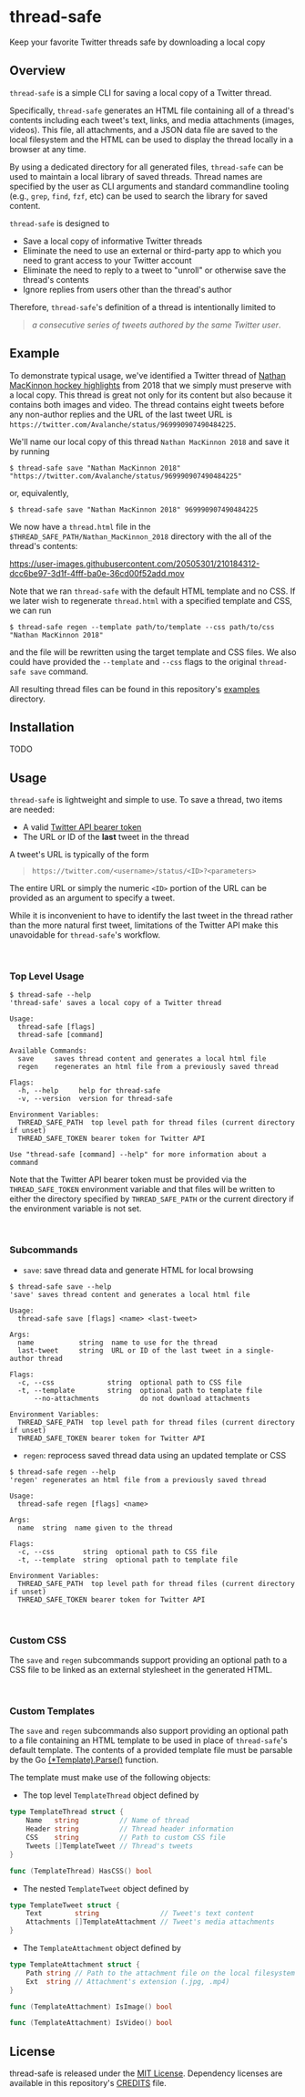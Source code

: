# thread-safe
Keep your favorite Twitter threads safe by downloading a local copy

## Overview
`thread-safe` is a simple CLI for saving a local copy of a Twitter thread.

Specifically, `thread-safe` generates an HTML file containing all of a thread's contents including each tweet's text, links, and media attachments (images, videos). This file, all attachments, and a JSON data file are saved to the local filesystem and the HTML can be used to display the thread locally in a browser at any time.

By using a dedicated directory for all generated files, `thread-safe` can be used to maintain a local library of saved threads. Thread names are specified by the user as CLI arguments and standard commandline tooling (e.g., `grep`, `find`, `fzf`, etc) can be used to search the library for saved content.

`thread-safe` is designed to
* Save a local copy of informative Twitter threads
* Eliminate the need to use an external or third-party app to which you need to grant access to your Twitter account
* Eliminate the need to reply to a tweet to "unroll" or otherwise save the thread's contents
* Ignore replies from users other than the thread's author

Therefore, `thread-safe`'s definition of a thread is intentionally limited to
> _a consecutive series of tweets authored by the same Twitter user_. 

## Example
To demonstrate typical usage, we've identified a Twitter thread of [Nathan MacKinnon hockey highlights](https://twitter.com/Avalanche/status/969990878944149504) from 2018 that we simply must preserve with a local copy. This thread is great not only for its content but also because it contains both images and video. The thread contains eight tweets before any non-author replies and the URL of the last tweet URL is `https://twitter.com/Avalanche/status/969990907490484225`.

We'll name our local copy of this thread `Nathan MacKinnon 2018` and save it by running
```
$ thread-safe save "Nathan MacKinnon 2018" "https://twitter.com/Avalanche/status/969990907490484225"
```
or, equivalently,
```
$ thread-safe save "Nathan MacKinnon 2018" 969990907490484225
```

We now have a `thread.html` file in the `$THREAD_SAFE_PATH/Nathan_MacKinnon_2018` directory with the all of the thread's contents:

https://user-images.githubusercontent.com/20505301/210184312-dcc6be97-3d1f-4fff-ba0e-36cd00f52add.mov

Note that we ran `thread-safe` with the default HTML template and no CSS. If we later wish to regenerate `thread.html` with a specified template and CSS, we can run
```
$ thread-safe regen --template path/to/template --css path/to/css "Nathan MacKinnon 2018"
```
and the file will be rewritten using the target template and CSS files. We also could have provided the `--template` and `--css` flags to the original `thread-safe save` command.

All resulting thread files can be found in this repository's [examples](examples) directory.

## Installation
TODO

## Usage
`thread-safe` is lightweight and simple to use. To save a thread, two items are needed:
* A valid [Twitter API bearer token](https://developer.twitter.com/en/docs/authentication/oauth-2-0/bearer-tokens)
* The URL or ID of the **last** tweet in the thread

A tweet's URL is typically of the form
>`https://twitter.com/<username>/status/<ID>?<parameters>`

The entire URL or simply the numeric `<ID>` portion of the URL can be provided as an argument to specify a tweet.

While it is inconvenient to have to identify the last tweet in the thread rather than the more natural first tweet, limitations of the Twitter API make this unavoidable for `thread-safe`'s workflow.

</br>

### Top Level Usage
```
$ thread-safe --help
'thread-safe' saves a local copy of a Twitter thread

Usage:
  thread-safe [flags]
  thread-safe [command]

Available Commands:
  save     saves thread content and generates a local html file
  regen    regenerates an html file from a previously saved thread

Flags:
  -h, --help	 help for thread-safe
  -v, --version	 version for thread-safe

Environment Variables:
  THREAD_SAFE_PATH	top level path for thread files (current directory if unset)
  THREAD_SAFE_TOKEN	bearer token for Twitter API

Use "thread-safe [command] --help" for more information about a command
```
Note that the Twitter API bearer token must be provided via the `THREAD_SAFE_TOKEN` environment variable and that files will be written to either the directory specified by `THREAD_SAFE_PATH` or the current directory if the environment variable is not set.

</br>

### Subcommands
* `save`: save thread data and generate HTML for local browsing
```
$ thread-safe save --help
'save' saves thread content and generates a local html file

Usage:
  thread-safe save [flags] <name> <last-tweet>

Args:
  name           string  name to use for the thread
  last-tweet     string  URL or ID of the last tweet in a single-author thread

Flags:
  -c, --css             string  optional path to CSS file
  -t, --template        string  optional path to template file
      --no-attachments          do not download attachments

Environment Variables:
  THREAD_SAFE_PATH	top level path for thread files (current directory if unset)
  THREAD_SAFE_TOKEN	bearer token for Twitter API
```

* `regen`: reprocess saved thread data using an updated template or CSS
```
$ thread-safe regen --help
'regen' regenerates an html file from a previously saved thread

Usage:
  thread-safe regen [flags] <name>

Args:
  name  string  name given to the thread

Flags:
  -c, --css       string  optional path to CSS file
  -t, --template  string  optional path to template file

Environment Variables:
  THREAD_SAFE_PATH	top level path for thread files (current directory if unset)
  THREAD_SAFE_TOKEN	bearer token for Twitter API
```
</br>

### Custom CSS
The `save` and `regen` subcommands support providing an optional path to a CSS file to be linked as an external stylesheet in the generated HTML.

</br>

### Custom Templates
The `save` and `regen` subcommands also support providing an optional path to a file containing an HTML template to be used in place of `thread-safe`'s default template. The contents of a provided template file must be parsable by the Go [(*Template).Parse()](https://pkg.go.dev/text/template#Template.Parse) function.

The template must make use of the following objects:

* The top level `TemplateThread` object defined by
```go
type TemplateThread struct {
	Name   string          // Name of thread
	Header string          // Thread header information
	CSS    string          // Path to custom CSS file
	Tweets []TemplateTweet // Thread's tweets
}

func (TemplateThread) HasCSS() bool
```
* The nested `TemplateTweet` object defined by
```go
type TemplateTweet struct {
	Text        string               // Tweet's text content
	Attachments []TemplateAttachment // Tweet's media attachments
}
```
* The `TemplateAttachment` object defined by
```go
type TemplateAttachment struct {
	Path string // Path to the attachment file on the local filesystem
	Ext  string // Attachment's extension (.jpg, .mp4)
}

func (TemplateAttachment) IsImage() bool

func (TemplateAttachment) IsVideo() bool
```

## License
thread-safe is released under the [MIT License](./LICENSE).
Dependency licenses are available in this repository's [CREDITS](./CREDITS) file.
